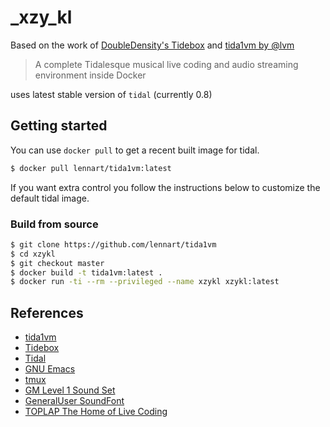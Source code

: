 # _xzy_kl

Based on the work of [DoubleDensity's Tidebox](https://github.com/DoubleDensity/tidebox) and
[tida1vm by @lvm](https://github.com/lvm/tida1vm)

> A complete Tidalesque musical live coding and audio streaming environment inside Docker

uses latest stable version of `tidal` (currently 0.8)

## Getting started

You can use `docker pull` to get a recent built image for tidal.

```bash
$ docker pull lennart/tida1vm:latest
```

If you want extra control you follow the instructions below to customize the default tidal image.

### Build from source

```bash  
$ git clone https://github.com/lennart/tida1vm
$ cd xzykl
$ git checkout master
$ docker build -t tida1vm:latest .
$ docker run -ti --rm --privileged --name xzykl xzykl:latest
```

## References

- [tida1vm](https://github.com/lvm/tida1vm)
- [Tidebox](https://github.com/DoubleDensity/tidebox)
- [Tidal](http://tidal.lurk.org)
- [GNU Emacs](https://www.gnu.org/software/emacs/)
- [tmux](https://tmux.github.io/)
- [GM Level 1 Sound Set](https://www.midi.org/specifications/item/gm-level-1-sound-set)
- [GeneralUser SoundFont](http://www.schristiancollins.com/generaluser.php)
- [TOPLAP The Home of Live Coding](http://toplap.org/)
